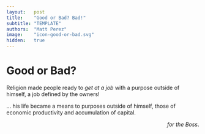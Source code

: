 ```yaml
---
layout:   post
title:    "Good or Bad? Bad!"
subtitle: "TEMPLATE"
authors:  "Matt Perez"
image:    "icon-good-or-bad.svg"
hidden:   true
---
```


<div style='display:none; '>
 <p><em>Escape from Freedom</em> was published in 1941. Pim de Morre, co-founder of <em>Corporate Rebels</em>, reminded me of it (he is reading it!). I read it when I was 18-19 years old (I am a mere 73 now).</p>
</div>

<h1>Good or Bad?</h1>
 <p>Religion made people ready to <em>get at a job</em> with a purpose outside of himself, a job defined by the owners!</p>
  <div style="margin-bottom:0; "> 
 <p class="_citation">&hellip; his life became a means to purposes outside of himself, those of economic productivity and accumulation of capital.</p><span style="float:right; "><em>for the Boss</em>.</span>
</div>